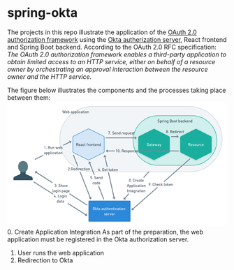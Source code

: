 # spring-okta
The projects in this repo illustrate the application of the [OAuth 2.0 authorization framework](https://www.rfc-editor.org/rfc/rfc6749) using the [Okta autherization server](https://developer.okta.com/docs/concepts/auth-servers/), React frontend and Spring Boot backend.
According to the OAuth 2.0 RFC specification:
*The OAuth 2.0 authorization framework enables a third-party application to obtain limited access to an HTTP service, either on behalf of a resource owner by orchestrating an approval interaction between the resource owner and the HTTP service.*

The figure below illustrates the components and the processes taking place between them:
![This is an image](/doc/okta-oauth.png)
0. Create Application Integration
As part of the preparation, the web application must be registered in the Okta authorization server.
1. User runs the web application
2. Redirection to Okta

